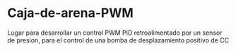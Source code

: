 # Caja-de-arena-PWM
Lugar para desarrollar un control PWM PID retroalimentado por un sensor de presion, para el control de una bomba de desplazamiento positivo de CC
